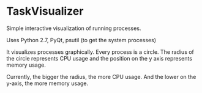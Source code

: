 # TaskVisualizer
Simple interactive visualization of running processes.

Uses Python 2.7, PyQt, psutil (to get the system processes)

It visualizes processes graphically. Every process is a circle. The radius of the circle represents CPU usage and the position on the y axis represents memory usage.

Currently, the bigger the radius, the more CPU usage. And the lower on the y-axis, the more memory usage.
